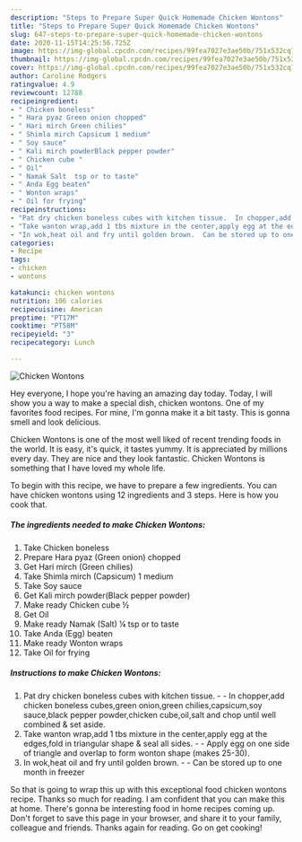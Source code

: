 ```yaml
---
description: "Steps to Prepare Super Quick Homemade Chicken Wontons"
title: "Steps to Prepare Super Quick Homemade Chicken Wontons"
slug: 647-steps-to-prepare-super-quick-homemade-chicken-wontons
date: 2020-11-15T14:25:56.725Z
image: https://img-global.cpcdn.com/recipes/99fea7027e3ae50b/751x532cq70/chicken-wontons-recipe-main-photo.jpg
thumbnail: https://img-global.cpcdn.com/recipes/99fea7027e3ae50b/751x532cq70/chicken-wontons-recipe-main-photo.jpg
cover: https://img-global.cpcdn.com/recipes/99fea7027e3ae50b/751x532cq70/chicken-wontons-recipe-main-photo.jpg
author: Caroline Rodgers
ratingvalue: 4.9
reviewcount: 12788
recipeingredient:
- " Chicken boneless"
- " Hara pyaz Green onion chopped"
- " Hari mirch Green chilies"
- " Shimla mirch Capsicum 1 medium"
- " Soy sauce"
- " Kali mirch powderBlack pepper powder"
- " Chicken cube "
- " Oil"
- " Namak Salt  tsp or to taste"
- " Anda Egg beaten"
- " Wonton wraps"
- " Oil for frying"
recipeinstructions:
- "Pat dry chicken boneless cubes with kitchen tissue.  In chopper,add chicken boneless cubes,green onion,green chilies,capsicum,soy sauce,black pepper powder,chicken cube,oil,salt and chop until well combined &amp; set aside."
- "Take wanton wrap,add 1 tbs mixture in the center,apply egg at the edges,fold in triangular shape &amp; seal all sides.  Apply egg on one side of triangle and overlap to form wonton shape (makes 25-30)."
- "In wok,heat oil and fry until golden brown.  Can be stored up to one month in freezer"
categories:
- Recipe
tags:
- chicken
- wontons

katakunci: chicken wontons 
nutrition: 106 calories
recipecuisine: American
preptime: "PT17M"
cooktime: "PT58M"
recipeyield: "3"
recipecategory: Lunch

---
```



![Chicken Wontons](https://img-global.cpcdn.com/recipes/99fea7027e3ae50b/751x532cq70/chicken-wontons-recipe-main-photo.jpg)

Hey everyone, I hope you're having an amazing day today. Today, I will show you a way to make a special dish, chicken wontons. One of my favorites food recipes. For mine, I'm gonna make it a bit tasty. This is gonna smell and look delicious.

Chicken Wontons is one of the most well liked of recent trending foods in the world. It is easy, it's quick, it tastes yummy. It is appreciated by millions every day. They are nice and they look fantastic. Chicken Wontons is something that I have loved my whole life.




To begin with this recipe, we have to prepare a few ingredients. You can have chicken wontons using 12 ingredients and 3 steps. Here is how you cook that.

<!--inarticleads1-->

##### The ingredients needed to make Chicken Wontons:

1. Take  Chicken boneless
1. Prepare  Hara pyaz (Green onion) chopped
1. Get  Hari mirch (Green chilies)
1. Take  Shimla mirch (Capsicum) 1 medium
1. Take  Soy sauce
1. Get  Kali mirch powder(Black pepper powder)
1. Make ready  Chicken cube ½
1. Get  Oil
1. Make ready  Namak (Salt) ¼ tsp or to taste
1. Take  Anda (Egg) beaten
1. Make ready  Wonton wraps
1. Take  Oil for frying




<!--inarticleads2-->

##### Instructions to make Chicken Wontons:

1. Pat dry chicken boneless cubes with kitchen tissue. -  - In chopper,add chicken boneless cubes,green onion,green chilies,capsicum,soy sauce,black pepper powder,chicken cube,oil,salt and chop until well combined &amp; set aside.
1. Take wanton wrap,add 1 tbs mixture in the center,apply egg at the edges,fold in triangular shape &amp; seal all sides. -  - Apply egg on one side of triangle and overlap to form wonton shape (makes 25-30).
1. In wok,heat oil and fry until golden brown. -  - Can be stored up to one month in freezer




So that is going to wrap this up with this exceptional food chicken wontons recipe. Thanks so much for reading. I am confident that you can make this at home. There's gonna be interesting food in home recipes coming up. Don't forget to save this page in your browser, and share it to your family, colleague and friends. Thanks again for reading. Go on get cooking!
